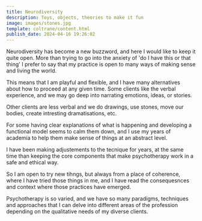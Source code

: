 ```yaml
---
title: Neurodiversity
description: Toys, objects, theories to make it fun
image: images/stones.jpg
template: coltrane/content.html
publish_date: 2024-04-16 19:26:02
---
```

Neurodiversity has become a new buzzword, and here I would like to keep it quite open. More than trying to go into the anxiety of 'do I have this or that thing' I prefer to say that my practice is open to many ways of making sense and living the world. 

This means that I am playful and flexible, and I have many alternatives about how to proceed at any given time. Some clients like the verbal experience, and we may go deep into narrating emotions, ideas, or stories. 

Other clients are less verbal and we do drawings, use stones, move our bodies, create intresting dramatisations, etc. 

For some having clear explanations of what is happening and developing a functional model seems to calm them down, and I use my years of academia to help them make sense of things at an abstract level. 

I have been making adjustements to the tecnique for years, at the same time than keeping the core components that make psychotherapy work in a safe and ethical way. 

So I am open to try new tihngs, but always from a place of coherence, where I have tried those things in me, and I have read the consequesnces and context where those practices have emerged.

Psychotherapy is so varied, and we have so many paradigms, techniques and  approaches that I can delve into different areas of the profession depending on the qualitative needs of my diverse clients. 